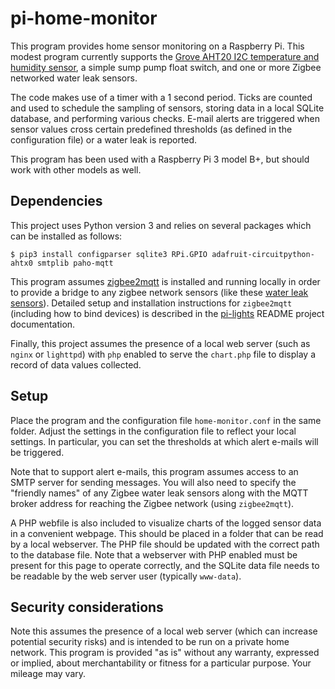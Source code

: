 # pi-home-monitor

This program provides home sensor monitoring on a Raspberry Pi. This modest program currently supports the [Grove AHT20 I2C
temperature and humidity sensor](https://www.seeedstudio.com/Grove-AHT20-I2C-Industrial-grade-temperature-and-humidity-sensor-p-4497.html),
a simple sump pump float switch, and one or more Zigbee networked water leak sensors.

The code makes use of a timer with a 1 second period. Ticks are counted and used 
to schedule the sampling of sensors, storing data in a local SQLite database,
and performing various checks. E-mail alerts are triggered when sensor values cross certain
predefined thresholds (as defined in the configuration file) or a water leak is reported.

This program has been used with a Raspberry Pi 3 model B+, but should work with other models as well.

## Dependencies

This project uses Python version 3 and relies on several packages which can be installed as follows:
```
$ pip3 install configparser sqlite3 RPi.GPIO adafruit-circuitpython-ahtx0 smtplib paho-mqtt
```
This program assumes [zigbee2mqtt]() is installed and running locally in order to provide 
a bridge to any zigbee network sensors (like these [water leak sensors](https://www.zigbee2mqtt.io/devices/LS21001.html)).
Detailed setup and installation instructions for `zigbee2mqtt` (including how to bind devices)
is described in the [pi-lights](https://github.com/dschuurman/pi-lights) README project documentation.

Finally, this project assumes the presence of a local web server (such as `nginx` or `lighttpd`)
with `php` enabled to serve the `chart.php` file to display a record of data values collected.

## Setup

Place the program and the configuration file `home-monitor.conf`
in the same folder. Adjust the settings in the configuration file to reflect your local settings.
In particular, you can set the thresholds at which alert e-mails will be triggered.

Note that to support alert e-mails, this program assumes access to an SMTP server for sending messages.
You will also need to specify the "friendly names" of any Zigbee water
leak sensors along with the MQTT broker address for reaching the
Zigbee network (using `zigbee2mqtt`).

A PHP webfile is also included to visualize charts of the logged sensor data
in a convenient webpage. This should be placed in a folder that can
be read by a local webserver. The PHP file should be updated with the correct path to the database file.
Note that a webserver with PHP enabled must be present for this page to operate correctly,
and the SQLite data file needs to be readable by the web server user (typically `www-data`).

## Security considerations

Note this assumes the presence of a local web server (which can increase potential security risks)
and is intended to be run on a private home network.
This program is provided "as is" without any warranty, expressed or implied, about merchantability or 
fitness for a particular purpose. Your mileage may vary.
